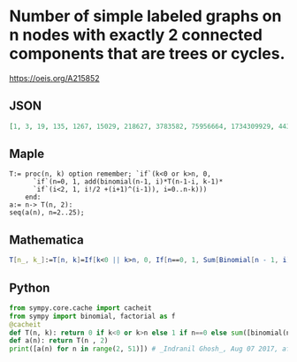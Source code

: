 # Number of simple labeled graphs on n nodes with exactly 2 connected components that are trees or cycles\.
https://oeis.org/A215852
## JSON
```JSON
[1, 3, 19, 135, 1267, 15029, 218627, 3783582, 75956664, 1734309929, 44357222772, 1255715827483, 38971877812380, 1315634598619830, 47994245894462576, 1881406032047006812, 78870928008704884848, 3520953336130828001295, 166762291211479030734580]
```
## Maple
```Maple
T:= proc(n, k) option remember; `if`(k<0 or k>n, 0,
      `if`(n=0, 1, add(binomial(n-1, i)*T(n-1-i, k-1)*
      `if`(i<2, 1, i!/2 +(i+1)^(i-1)), i=0..n-k)))
    end:
a:= n-> T(n, 2):
seq(a(n), n=2..25);
```
## Mathematica
```Mathematica
T[n_, k_]:=T[n, k]=If[k<0 || k>n, 0, If[n==0, 1, Sum[Binomial[n - 1, i] T[n - 1 - i, k - 1] If[i<2, 1, i!/2 + (i + 1)^(i - 1)], {i, 0, n - k}]]]; Table[T[n, 2], {n, 2, 50}] (* _Indranil Ghosh_, Aug 07 2017, after Maple *)
```
## Python
```Python
from sympy.core.cache import cacheit
from sympy import binomial, factorial as f
@cacheit
def T(n, k): return 0 if k<0 or k>n else 1 if n==0 else sum([binomial(n - 1, i)*T(n - 1 - i, k - 1)*(1 if i<2 else f(i)//2 + (i + 1)**(i - 1)) for i in range(n - k + 1)])
def a(n): return T(n , 2)
print([a(n) for n in range(2, 51)]) # _Indranil Ghosh_, Aug 07 2017, after maple code
```
